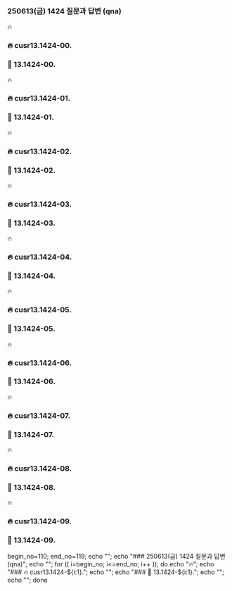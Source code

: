 
### 250613(금) 1424 질문과 답변 (qna)

🔥
### 🔥 cusr13.1424-00.

### 🔋 13.1424-00. 



🔥
### 🔥 cusr13.1424-01.

### 🔋 13.1424-01. 



🔥
### 🔥 cusr13.1424-02.

### 🔋 13.1424-02. 



🔥
### 🔥 cusr13.1424-03.

### 🔋 13.1424-03. 



🔥
### 🔥 cusr13.1424-04.

### 🔋 13.1424-04. 



🔥
### 🔥 cusr13.1424-05.

### 🔋 13.1424-05. 



🔥
### 🔥 cusr13.1424-06.

### 🔋 13.1424-06. 



🔥
### 🔥 cusr13.1424-07.

### 🔋 13.1424-07. 



🔥
### 🔥 cusr13.1424-08.

### 🔋 13.1424-08. 



🔥
### 🔥 cusr13.1424-09.

### 🔋 13.1424-09. 



begin_no=110; end_no=119; echo ""; echo "### 250613(금) 1424 질문과 답변 (qna)"; echo ""; for (( i=begin_no; i<=end_no; i++ )); do echo "🔥"; echo "### 🔥 cusr13.1424-${i:1}."; echo ""; echo "### 🔋 13.1424-${i:1}."; echo ""; echo ""; done
